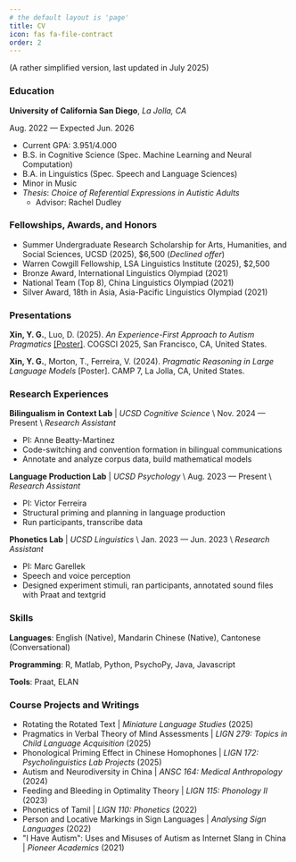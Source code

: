 ```yaml
---
# the default layout is 'page'
title: CV
icon: fas fa-file-contract
order: 2
---
```

(A rather simplified version, last updated in July 2025)

### Education 

**University of California San Diego**, *La Jolla, CA* 

Aug. 2022 — Expected Jun. 2026
- Current GPA: 3.951/4.000 
- B.S. in Cognitive Science (Spec. Machine Learning and Neural Computation)
- B.A. in Linguistics (Spec. Speech and Language Sciences)
- Minor in Music 
- *Thesis*: *Choice of Referential Expressions in Autistic Adults*
  - Advisor: Rachel Dudley 

### Fellowships, Awards, and Honors 
- Summer Undergraduate Research Scholarship for Arts, Humanities, and Social Sciences, UCSD (2025), $6,500 (*Declined offer*)
- Warren Cowgill Fellowship, LSA Linguistics Institute (2025), $2,500 
- Bronze Award, International Linguistics Olympiad (2021) 
- National Team (Top 8), China Linguistics Olympiad (2021) 
- Silver Award, 18th in Asia, Asia-Pacific Linguistics Olympiad (2021)

### Presentations 
**Xin, Y. G.**, Luo, D. (2025). *An Experience-First Approach to Autism Pragmatics* [[Poster]](/assets/COGSCI_2025_poster.pdf). COGSCI 2025, San Francisco, CA, United States. 

**Xin, Y. G.**, Morton, T., Ferreira, V. (2024). *Pragmatic Reasoning in Large Language Models* [Poster]. CAMP 7, La Jolla, CA, United States. 

### Research Experiences 
**Bilingualism in Context Lab** \| *UCSD Cognitive Science* \\
Nov. 2024 — Present \\
*Research Assistant* 
- PI: Anne Beatty-Martinez 
- Code-switching and convention formation in bilingual communications 
- Annotate and analyze corpus data, build mathematical models 

**Language Production Lab** \| *UCSD Psychology* \\
Aug. 2023 — Present \\
*Research Assistant*
- PI: Victor Ferreira 
- Structural priming and planning in language production 
- Run participants, transcribe data 

**Phonetics Lab** \| *UCSD Linguistics* \\
Jan. 2023 — Jun. 2023 \\
*Research Assistant*
- PI: Marc Garellek 
- Speech and voice perception 
- Designed experiment stimuli, ran participants, annotated sound files with Praat and textgrid 

### Skills 
**Languages**: English (Native), Mandarin Chinese (Native), Cantonese (Conversational)

**Programming**: R, Matlab, Python, PsychoPy, Java, Javascript 

**Tools**: Praat, ELAN 

### Course Projects and Writings 
- Rotating the Rotated Text \| *Miniature Language Studies* (2025)
- Pragmatics in Verbal Theory of Mind Assessments \| *LIGN 279: Topics in Child Language Acquisition* (2025)
- Phonological Priming Effect in Chinese Homophones \| *LIGN 172: Psycholinguistics Lab Projects* (2025)
- Autism and Neurodiversity in China \| *ANSC 164: Medical Anthropology* (2024)
- Feeding and Bleeding in Optimality Theory \| *LIGN 115: Phonology II* (2023)
- Phonetics of Tamil \| *LIGN 110: Phonetics* (2022)
- Person and Locative Markings in Sign Languages \| *Analysing Sign Languages* (2022)
- "I Have Autism": Uses and Misuses of Autism as Internet Slang in China \| *Pioneer Academics* (2021)